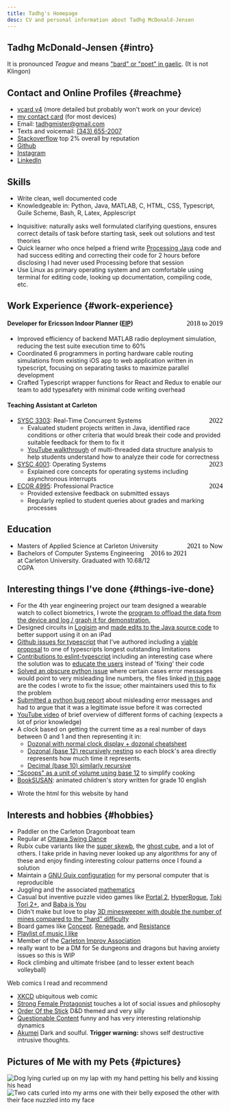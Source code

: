 ```yaml
---
title: Tadhg's Homepage
desc: CV and personal information about Tadhg McDonald-Jensen
---
```

<style>
    #pictures img {max-width:100%;height:auto;}
    span.date-range {all:initial; float:right;}
</style>
## Tadhg McDonald-Jensen {#intro}

It is pronounced _Teague_ and means ["bard" or "poet" in gaelic][tadhgorigin]. (It is not Klingon)


## Contact and Online Profiles {#reachme}
- [vcard v4](tadhg.vcard) (more detailed but probably won't work on your device)
- [my contact card](tadhg.vcf) (for most devices)
- Email: [tadhgmister@gmail.com](mailto:tadhgmister@gmail.com)
- Texts and voicemail: [(343) 655-2007](tel:+13436552007)
- [Stackoverflow]  top 2% overall by reputation
	    <!--[<picture id="SOflair">
	      <source srcset="https://stackoverflow.com/users/flair/5827215.png?theme=dark" media="(prefers-color-scheme: dark)"/>
	      <source srcset="https://stackoverflow.com/users/flair/5827215.png"           media="(prefers-color-scheme: light)"/>
	    <img   src="https://stackoverflow.com/users/flair/5827215.png?theme=hotdog"
          width="208" 
          height="58" 
          alt="profile for Tadhg McDonald-Jensen at Stack Overflow, Q&amp;A for professional and enthusiast programmers" 
          title="profile for Tadhg McDonald-Jensen at Stack Overflow, Q&amp;A for professional and enthusiast programmers"/>
	    </picture> ][Stackoverflow] -->
- [Github](https://github.com/tadhgmister)
- [Instagram](https://www.instagram.com/tadhgmister/)
- [LinkedIn](https://www.linkedin.com/in/tadhg-mcdonald-jensen)

## Skills
- Write clean, well documented code
- Knowledgeable in: Python, Java, MATLAB, C, HTML, CSS, Typescript, Guile Scheme, Bash, R, Latex, Applescript
<!-- - Building webapps with NodeJS and Typescript 
- HTML and CSS, have integrated Typescript, React, and Redux together and am familiar with nodeJS package management. -->
- Inquisitive: naturally asks well formulated clarifying questions, ensures correct details of task before starting task, seek out solutions and test theories
- Quick learner who once helped a friend write [Processing Java](https://processing.org/) code and had success editing and correcting their code for 2 hours before disclosing I had never used Processing before that session
- Use Linux as primary operating system and am comfortable using terminal for editing code, looking up documentation, compiling code, etc.
<!-- - Will put in the extra effort to reduce headaches down the road. Particularly in documenting work  -->

## Work Experience {#work-experience}

####  <span class="date-range">2018 to 2019</span> Developer for Ericsson Indoor Planner ([EIP][EIP])


- Improved efficiency of backend MATLAB radio deployment simulation, reducing the test suite execution time to 60%
- Coordinated 6 programmers in porting hardware cable routing simulations from existing iOS app to web application written in typescript, focusing on separating tasks to maximize parallel development
- Crafted Typescript wrapper functions for React and Redux to enable our team to add typesafety with minimal code writing overhead
<!-- - The above mentioned wrappers also improved error handling that simplified development by catching default cases and preventing uncaught errors to be shown in the development environment -->

#### Teaching Assistant at Carleton
- <span class="date-range">2022</span>[SYSC 3303][sysc3303]: Real-Time Concurrent Systems
    - Evaluated student projects written in Java, identified race conditions or other criteria that would break their code and provided suitable feedback for them to fix it
    -  [YouTube walkthrough][ytCoordBox] of multi-threaded data structure analysis to help students understand how to analyze their code for correctness 
- <span class="date-range">2023</span>[SYSC 4001][sysc4001]: Operating Systems
    - Explained core concepts for operating systems including asynchronous interrupts
- <span class="date-range">2024</span>[ECOR 4995][ecor4995]: Professional Practice
    - Provided extensive feedback on submitted essays
    - Regularly replied to student queries about grades and marking processes


## Education
- <span class="date-range">2021 to Now</span> Masters of Applied Science at Carleton University
- <span class="date-range">2016 to 2021</span> Bachelors of Computer Systems Engineering at Carleton University. Graduated with 10.68/12 CGPA<!-- 219 total/(max 6 each) / 41 courses -->
<!-- <li>2013 to 2016: Canterbury High school, grades 11 and 12-->
<!-- <li>2011 to 2013: Lockerby High school, grades 9 and 10-->
<!-- TODO: won Waterloo award from highschool for possibly highest score for grade 12 math contest -->


## Interesting things I've done {#things-ive-done}
- For the 4th year engineering project our team designed a wearable watch to collect biometrics, I wrote the [program to offload the data from the device and log / graph it for demonstration.][4thyearproject]
- Designed circuits in [Logisim] and [made edits to the Java source code][logisimfix] to better support using it on an iPad
- [Github issues for typescript][typescriptAuthored] that I've authored including a [viable proposal][tsInheritProposal] to one of typescripts longest outstanding limitations
- [Contributions to eslint-typescript][eslintTSAuthored] including an interesting case where the solution was to [educate the users][eslintTSEducate] instead of 'fixing' their code
- [Solved an obscure python issue][pythonTBWith] where certain cases error messages would point to very misleading line numbers, the files linked [in this page][pythonTBWithCode] are the codes I wrote to fix the issue; other maintainers used this to fix the problem
- [Submitted a python bug report][pythonAsyncExitErrorMsg] about misleading error messages and had to argue that it was a legitimate issue before it was corrected
- [YouTube video][ytcache] of brief overview of different forms of caching (expects a lot of prior knowledge)
- A clock based on getting the current time as a real number of days between 0 and 1 and then representing it in:
    - [Dozonal with normal clock display + dozonal cheatsheet][clock]
    - [Dozonal (base 12) recursively nesting][clockDozRec] so each block's area directly represents how much time it represents.
    - [Decimal (base 10) similarly recursive][clockDecRec]
- ["Scoops" as a unit of volume using base 12](scoops.html) to simplify cooking
- [BookSUSAN](bookSUSAN/index.html): animated children's story written for grade 10 english
<!-- - [Scriptable calculator](https://github.com/tadhgmister/Calculator_Awesome) that was immensely helpful in university physics , unfortunately the version that supported unit conversions and error propagation and derivatives has been lost. -->
- Wrote the html for this website by hand
<!-- -  [YouTube walkthrough][ytCoordBox] of multi-threaded data structure analysis (made in the context of being a TA and wanting to help students understand how to analyze their code for correctness) -->

## Interests and hobbies {#hobbies}
- Paddler on the Carleton Dragonboat team
- Regular at [Ottawa Swing Dance](https://www.swingottawa.ca/)
- Rubix cube variants like the [super skewb](https://www.puzzlemaster.ca/browse/cubepuzzle/7774-skewb-xtreme-10-color-edition), the [ghost cube](https://ruwix.com/twisty-puzzles/3x3x3-rubiks-cube-shape-mods-variations/ghost-cube/), and a lot of others. I take pride in having never looked up any algorithms for any of these and enjoy finding interesting colour patterns once I found a solution 
- Maintain a [GNU Guix configuration](https://github.com/tadhgmister/dotfiles) for my personal computer that is reproducible 
- Juggling and the associated [mathematics](https://www.youtube.com/watch?v=7dwgusHjA0Y)
- Casual but inventive puzzle video games like [Portal 2](https://www.thinkwithportals.com/about.php), [HyperRogue](https://zenorogue.itch.io/hyperrogue), [Toki Tori 2+](https://store.steampowered.com/app/201420/Toki_Tori_2/), and [Baba is You](https://store.steampowered.com/app/736260/Baba_Is_You/)
- Didn't make but love to play [3D minesweeper with double the number of mines compared to the "hard" difficulty](http://egraether.com/mine3d/beta/?mainAlpha=0.9&hoverAlpha=0.6&grid=10,10,10,200&backgroundColor=#330000)
- Board games like [Concept](https://boardgamegeek.com/boardgame/147151/concept). [Renegade](https://boardgamegeek.com/boardgame/170604/renegade), and [Resistance](https://boardgamegeek.com/boardgame/41114/resistance)
- [Playlist of music I like](https://www.youtube.com/playlist?list=PLlbKEHjBs23Wha5AIzq34PapY_8PseQch)
- Member of the [Carleton Improv Association](https://www.facebook.com/CarletonImprov/)
- really want to be a DM for 5e dungeons and dragons but having anxiety issues so this is WIP
- Rock climbing and ultimate frisbee (and to lesser extent beach volleyball) 
<!-- - unicycling, backflips, swimming in wave pools-->
<!-- - Snuggling with anyone who wants to cuddle back ;) -->

Web comics I read and recommend

 - [XKCD](https://xkcd.com/) ubiquitous web comic
 - [Strong Female Protagonist](https://strongfemaleprotagonist.com/issue-1/page-0/) touches a lot of social issues and philosophy
 - [Order Of the Stick](https://www.giantitp.com/comics/oots0001.html) D&D themed and very silly
 - [Questionable Content](https://questionablecontent.net/view.php?comic=1) funny and has very interesting relationship dynamics
 - [Akumei](https://akumeicomic.ca/comic/the-cat-page-1/) Dark and soulful. **Trigger warning:** shows self destructive intrusive thoughts. 

<!-- </section> -->
<!-- <section id="pictures"> -->
## Pictures of Me with my Pets {#pictures}

<img src="bazsnuggle.png"
alt="Dog lying curled up on my lap with my hand petting his belly and kissing his head"
title="My dog Baz after he was scratched by our cat and needed to know he was still loved"/>
<img src="catcuddles.jpg"
alt="Two cats curled into my arms one with their belly exposed the other with their face nuzzled into my face"
title="Cats Callie (white feet) and Crackers (face against mine) at one of their cuddliest moments"/>

<!-- </section> -->

[tadhgorigin]: https://en.wikipedia.org/wiki/Tadhg
[Stackoverflow]: https://stackoverflow.com/users/5827215/tadhg-mcdonald-jensen
[ytCoordBox]: https://www.youtube.com/watch?v=PaiF3YGl-oI
[ytcache]: https://www.youtube.com/watch?v=uJAeoA81gjs
[4thyearproject]: https://github.com/MorganJamesSmith/BioSenseWearable/tree/master/companion_app#readme
[clock]: clockAndCheatsheet.html
[clockDozRec]: clockDozRecursive.html
[clockDecRec]: clockDecRecursive.html
[Logisim]: https://sourceforge.net/projects/circuit/
[logisimfix]: https://github.com/lawrancej/logisim/compare/master...tadhgmister:logisim:master
[typescriptAuthored]: ttps://github.com/microsoft/TypeScript/issues?q=is%3Aissue+author%3Atadhgmister+
[tsInheritProposal]: https://github.com/microsoft/TypeScript/issues/36165
[eslintTSAuthored]: https://github.com/typescript-eslint/typescript-eslint/pulls?q=is%3Apr+author%3Atadhgmister+
[eslintTSEducate]: https://github.com/typescript-eslint/typescript-eslint/pull/2437#issuecomment-683434856
[pythonTBWith]: https://github.com/python/cpython/issues/69724#issuecomment-1093697337
[pythonTBWithCode]: https://bugs.python.org/issue25538
[pythonAsyncExitErrorMsg]: https://github.com/python/cpython/issues/74108
[sysc3303]: https://calendar.carleton.ca/search/?P=SYSC%203303
[sysc4001]: https://calendar.carleton.ca/search/?P=SYSC%204001
[ecor4995]: https://calendar.carleton.ca/search/?P=ECOR%204995
[EIP]: https://www.ericsson.com/en/portfolio/networks/ericsson-radio-system/radio/small-cells/indoor/ericsson-indoor-planner